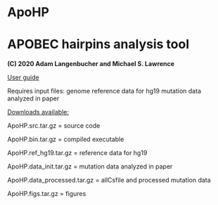 # ApoHP

# APOBEC hairpins analysis tool

**(C) 2020 Adam Langenbucher and Michael S. Lawrence**


[User guide](http://github.com/alangenb/ApoHP/blob/main/ApoHP.user_guide.pdf)

Requires input files:
	genome reference data for hg19
	mutation data analyzed in paper
	
[Downloads available:](http://www.dropbox.com/sh/8hiyfv542f1i6sy/AABnd-gmXo8y2TA3Z7k-VJN_a?dl=0)

ApoHP.src.tar.gz               = source code

ApoHP.bin.tar.gz               = compiled executable

ApoHP.ref_hg19.tar.gz          = reference data for hg19

ApoHP.data_init.tar.gz         = mutation data analyzed in paper

ApoHP.data_processed.tar.gz    = allCsfile and processed mutation data

ApoHP.figs.tar.gz              = figures
